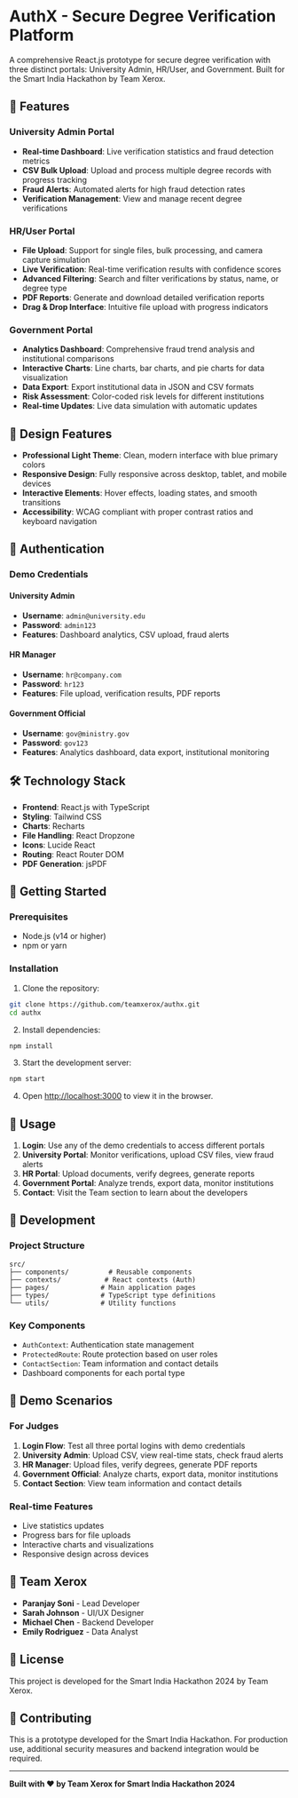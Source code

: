 # AuthX - Secure Degree Verification Platform

A comprehensive React.js prototype for secure degree verification with three distinct portals: University Admin, HR/User, and Government. Built for the Smart India Hackathon by Team Xerox.

## 🚀 Features

### University Admin Portal
- **Real-time Dashboard**: Live verification statistics and fraud detection metrics
- **CSV Bulk Upload**: Upload and process multiple degree records with progress tracking
- **Fraud Alerts**: Automated alerts for high fraud detection rates
- **Verification Management**: View and manage recent degree verifications

### HR/User Portal
- **File Upload**: Support for single files, bulk processing, and camera capture simulation
- **Live Verification**: Real-time verification results with confidence scores
- **Advanced Filtering**: Search and filter verifications by status, name, or degree type
- **PDF Reports**: Generate and download detailed verification reports
- **Drag & Drop Interface**: Intuitive file upload with progress indicators

### Government Portal
- **Analytics Dashboard**: Comprehensive fraud trend analysis and institutional comparisons
- **Interactive Charts**: Line charts, bar charts, and pie charts for data visualization
- **Data Export**: Export institutional data in JSON and CSV formats
- **Risk Assessment**: Color-coded risk levels for different institutions
- **Real-time Updates**: Live data simulation with automatic updates

## 🎨 Design Features

- **Professional Light Theme**: Clean, modern interface with blue primary colors
- **Responsive Design**: Fully responsive across desktop, tablet, and mobile devices
- **Interactive Elements**: Hover effects, loading states, and smooth transitions
- **Accessibility**: WCAG compliant with proper contrast ratios and keyboard navigation

## 🔐 Authentication

### Demo Credentials

#### University Admin
- **Username**: `admin@university.edu`
- **Password**: `admin123`
- **Features**: Dashboard analytics, CSV upload, fraud alerts

#### HR Manager
- **Username**: `hr@company.com`
- **Password**: `hr123`
- **Features**: File upload, verification results, PDF reports

#### Government Official
- **Username**: `gov@ministry.gov`
- **Password**: `gov123`
- **Features**: Analytics dashboard, data export, institutional monitoring

## 🛠️ Technology Stack

- **Frontend**: React.js with TypeScript
- **Styling**: Tailwind CSS
- **Charts**: Recharts
- **File Handling**: React Dropzone
- **Icons**: Lucide React
- **Routing**: React Router DOM
- **PDF Generation**: jsPDF

## 🚀 Getting Started

### Prerequisites
- Node.js (v14 or higher)
- npm or yarn

### Installation

1. Clone the repository:
```bash
git clone https://github.com/teamxerox/authx.git
cd authx
```

2. Install dependencies:
```bash
npm install
```

3. Start the development server:
```bash
npm start
```

4. Open [http://localhost:3000](http://localhost:3000) to view it in the browser.

## 📱 Usage

1. **Login**: Use any of the demo credentials to access different portals
2. **University Portal**: Monitor verifications, upload CSV files, view fraud alerts
3. **HR Portal**: Upload documents, verify degrees, generate reports
4. **Government Portal**: Analyze trends, export data, monitor institutions
5. **Contact**: Visit the Team section to learn about the developers

## 🔧 Development

### Project Structure
```
src/
├── components/          # Reusable components
├── contexts/           # React contexts (Auth)
├── pages/             # Main application pages
├── types/             # TypeScript type definitions
└── utils/             # Utility functions
```

### Key Components
- `AuthContext`: Authentication state management
- `ProtectedRoute`: Route protection based on user roles
- `ContactSection`: Team information and contact details
- Dashboard components for each portal type

## 🎯 Demo Scenarios

### For Judges
1. **Login Flow**: Test all three portal logins with demo credentials
2. **University Admin**: Upload CSV, view real-time stats, check fraud alerts
3. **HR Manager**: Upload files, verify degrees, generate PDF reports
4. **Government Official**: Analyze charts, export data, monitor institutions
5. **Contact Section**: View team information and contact details

### Real-time Features
- Live statistics updates
- Progress bars for file uploads
- Interactive charts and visualizations
- Responsive design across devices

## 👥 Team Xerox

- **Paranjay Soni** - Lead Developer
- **Sarah Johnson** - UI/UX Designer  
- **Michael Chen** - Backend Developer
- **Emily Rodriguez** - Data Analyst

## 📄 License

This project is developed for the Smart India Hackathon 2024 by Team Xerox.

## 🤝 Contributing

This is a prototype developed for the Smart India Hackathon. For production use, additional security measures and backend integration would be required.

---

**Built with ❤️ by Team Xerox for Smart India Hackathon 2024**